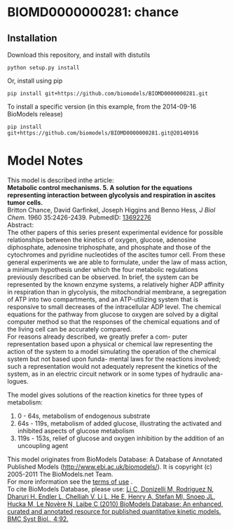 # BIOMD0000000281: chance

## Installation

Download this repository, and install with distutils

`python setup.py install`

Or, install using pip

`pip install git+https://github.com/biomodels/BIOMD0000000281.git`

To install a specific version (in this example, from the 2014-09-16 BioModels release)

`pip install git+https://github.com/biomodels/BIOMD0000000281.git@20140916`


# Model Notes


This model is described inthe article:  
**Metabolic control mechanisms. 5. A solution for the equations representing interaction between glycolysis and respiration in ascites tumor cells.**   
Britton Chance, David Garfinkel, Joseph Higgins and Benno Hess, _J Biol Chem._
1960 35:2426-2439. PubmedID:
[13692276](http://www.ncbi.nlm.nih.gov/pubmed/13692276)  
Abstract:  
The other papers of this series present experimental evidence for possible
relationships between the kinetics of oxygen, glucose, adenosine diphosphate,
adenosine triphosphate, and phosphate and those of the cytochromes and
pyridine nucleotides of the ascites tumor cell. From these general experiments
we are able to formulate, under the law of mass action, a minimum hypothesis
under which the four metabolic regulations previously described can be
observed. In brief, the system can be represented by the known enzyme systems,
a relatively higher ADP affinity in respiration than in glycolysis, the
mitochondrial membrane, a segregation of ATP into two compartments, and an
ATP-utilizing system that is responsive to small decreases of the
intracellular ADP level. The chemical equations for the pathway from glucose
to oxygen are solved by a digital computer method so that the responses of the
chemical equations and of the living cell can be accurately compared.  
For reasons already described, we greatly prefer a com- puter representation
based upon a physical or chemical law representing the action of the system to
a model simulating the operation of the chemical system but not based upon
funda- mental laws for the reactions involved; such a representation would not
adequately represent the kinetics of the system, as in an electric circuit
network or in some types of hydraulic ana- logues.

The model gives solutions of the reaction kinetics for three types of
metabolism:

  1. 0 - 64s, metabolism of endogenous substrate
  2. 64s - 119s, metabolism of added glucose, illustrating the activated and inhibited aspects of glucose metabolism
  3. 119s - 153s, relief of glucose and oxygen inhibition by the addition of an uncoupling agent

This model originates from BioModels Database: A Database of Annotated
Published Models (http://www.ebi.ac.uk/biomodels/). It is copyright (c)
2005-2011 The BioModels.net Team.  
For more information see the [terms of
use](http://www.ebi.ac.uk/biomodels/legal.html) .  
To cite BioModels Database, please use: [Li C, Donizelli M, Rodriguez N,
Dharuri H, Endler L, Chelliah V, Li L, He E, Henry A, Stefan MI, Snoep JL,
Hucka M, Le Novère N, Laibe C (2010) BioModels Database: An enhanced, curated
and annotated resource for published quantitative kinetic models. BMC Syst
Biol., 4:92.](http://www.ncbi.nlm.nih.gov/pubmed/20587024)


